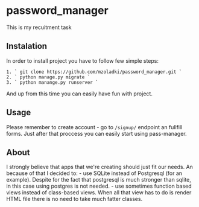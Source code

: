 # password_manager

This is my recuitment task

## Instalation

In order to install project you have to follow few simple steps:

	1. ` git clone https://github.com/mzoladki/password_manager.git `
	2. ` python manage.py migrate `
	3. ` python manange.py runserver `

And up from this time you can easily have fun with project.

## Usage

Please remember to create account - go to ` /signup/ ` endpoint an fullfill forms.
Just after that proccess you can easily start using pass-manager.

## About

I strongly believe that apps that we're creating should just fit our needs.
An because of that I decided to:
	- use SQLite instead of Postgresql (for an example). Despite for the fact that postgresql is much stronger than sqlite, in this case using postgres is not needed.
	- use sometimes function based views instead of class-based views. When all that view has to do is render HTML file there is no need to take much fatter classes.

